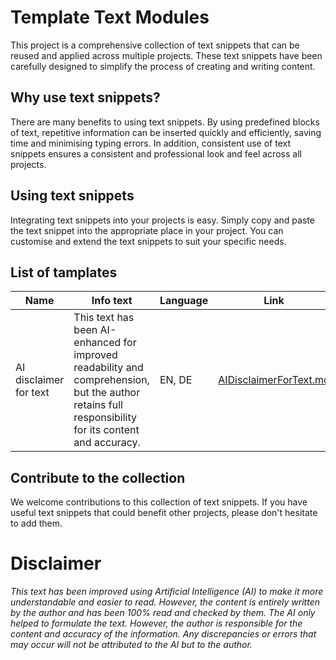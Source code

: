 # Template Text Modules

This project is a comprehensive collection of text snippets that can be reused and applied across multiple projects. These text snippets have been carefully designed to simplify the process of creating and writing content.

## Why use text snippets?
There are many benefits to using text snippets. By using predefined blocks of text, repetitive information can be inserted quickly and efficiently, saving time and minimising typing errors. In addition, consistent use of text snippets ensures a consistent and professional look and feel across all projects.

## Using text snippets
Integrating text snippets into your projects is easy. Simply copy and paste the text snippet into the appropriate place in your project. You can customise and extend the text snippets to suit your specific needs.


## List of tamplates

| Name	| Info text	| Language 	| Link 	|
| --- 	| --- 		| --- 		| --- 	|
| AI disclaimer for text | This text has been AI-enhanced for improved readability and comprehension, but the author retains full responsibility for its content and accuracy. | EN, DE | [AIDisclaimerForText.md](./Disclaimer/AIDisclaimerForText.md)

## Contribute to the collection
We welcome contributions to this collection of text snippets. If you have useful text snippets that could benefit other projects, please don't hesitate to add them.

# Disclaimer

*This text has been improved using Artificial Intelligence (AI) to make it more understandable and easier to read. However, the content is entirely written by the author and has been 100% read and checked by them. The AI only helped to formulate the text. However, the author is responsible for the content and accuracy of the information. Any discrepancies or errors that may occur will not be attributed to the AI but to the author.*